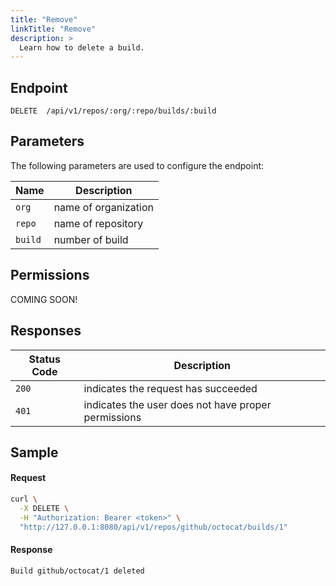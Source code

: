 ```yaml
---
title: "Remove"
linkTitle: "Remove"
description: >
  Learn how to delete a build.
---
```


## Endpoint

```
DELETE  /api/v1/repos/:org/:repo/builds/:build
```

## Parameters

The following parameters are used to configure the endpoint:

| Name    | Description          |
| ------- | -------------------- |
| `org`   | name of organization |
| `repo`  | name of repository   |
| `build` | number of build      |

## Permissions

COMING SOON!

## Responses

| Status Code | Description                                         |
| ----------- | --------------------------------------------------- |
| `200`       | indicates the request has succeeded                 |
| `401`       | indicates the user does not have proper permissions |

## Sample

#### Request

```sh
curl \
  -X DELETE \
  -H "Authorization: Bearer <token>" \
  "http://127.0.0.1:8080/api/v1/repos/github/octocat/builds/1"
```

#### Response

```sh
Build github/octocat/1 deleted
```
